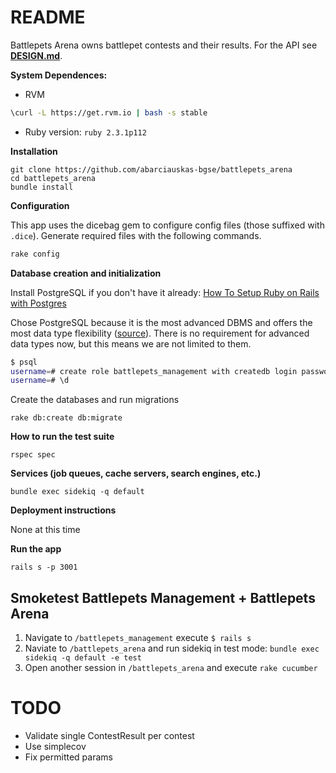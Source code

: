# README

Battlepets Arena owns battlepet contests and their results. For the API see **[DESIGN.md](DESIGN.md)**.

**System Dependences:**

* RVM
```bash
\curl -L https://get.rvm.io | bash -s stable
```
* Ruby version: `ruby 2.3.1p112`

**Installation**

```
git clone https://github.com/abarciauskas-bgse/battlepets_arena
cd battlepets_arena
bundle install
```

**Configuration**

This app uses the dicebag gem to configure config files (those suffixed with `.dice`). Generate required files with the following commands.

```bash
rake config
```

**Database creation and initialization**

Install PostgreSQL if you don't have it already: [How To Setup Ruby on Rails with Postgres](https://www.digitalocean.com/community/tutorials/how-to-setup-ruby-on-rails-with-postgres)

Chose PostgreSQL because it is the most advanced DBMS and offers the most data type flexibility ([source](https://www.digitalocean.com/community/tutorials/sqlite-vs-mysql-vs-postgresql-a-comparison-of-relational-database-management-systems)). There is no requirement for advanced data types now, but this means we are not limited to them.

```bash
$ psql
username=# create role battlepets_management with createdb login password 'password1';
username=# \d
```

Create the databases and run migrations

```
rake db:create db:migrate
```

**How to run the test suite**

```
rspec spec
```

**Services (job queues, cache servers, search engines, etc.)**

```
bundle exec sidekiq -q default
```

**Deployment instructions**

None at this time

**Run the app**

```
rails s -p 3001
```

## Smoketest Battlepets Management + Battlepets Arena

1. Navigate to `/battlepets_management` execute `$ rails s`
2. Naviate to `/battlepets_arena` and run sidekiq in test mode: `bundle exec sidekiq -q default -e test`
3. Open another session in `/battlepets_arena` and execute `rake cucumber`

# TODO

* Validate single ContestResult per contest
* Use simplecov
* Fix permitted params
